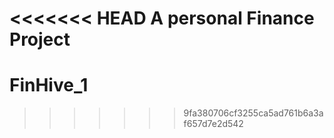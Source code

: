 <<<<<<< HEAD
A personal Finance Project
=======
# FinHive_1
>>>>>>> 9fa380706cf3255ca5ad761b6a3af657d7e2d542
